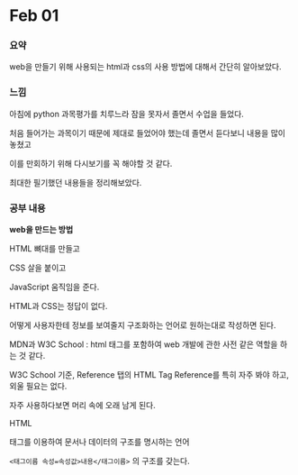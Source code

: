 # Feb 01

### 요약

web을 만들기 위해 사용되는 html과 css의 사용 방법에 대해서 간단히 알아보았다.



### 느낌

아침에 python 과목평가를 치루느라 잠을 못자서 졸면서 수업을 들었다.

처음 들어가는 과목이기 때문에 제대로 들었어야 했는데 졸면서 듣다보니 내용을 많이 놓쳤고

이를 만회하기 위해 다시보기를 꼭 해야할 것 같다.

최대한 필기했던 내용들을 정리해보았다.



### 공부 내용

**web을 만드는 방법**

HTML			뼈대를 만들고

CSS				살을 붙이고

JavaScript	  움직임을 준다.



HTML과 CSS는 정답이 없다.

어떻게 사용자한테 정보를 보여줄지 구조화하는 언어로 원하는대로 작성하면 된다.



MDN과 W3C School : html 태그를 포함하여 web 개발에 관한 사전 같은 역할을 하는 것 같다.

W3C School 기준, Reference 탭의 HTML Tag Reference를 특히 자주 봐야 하고, 외울 필요는 없다.

자주 사용하다보면 머리 속에 오래 남게 된다.



HTML

태그를 이용하여 문서나 데이터의 구조를 명시하는 언어

`<태그이름 속성=속성값>내용</태그이름>` 의 구조를 갖는다.